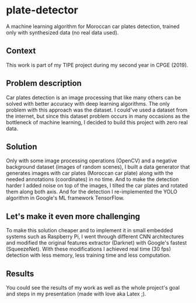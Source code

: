 # plate-detector
A machine learning algorithm for Moroccan car plates detection, trained only with synthesized data (no real data used).

## Context
This work is part of my TIPE project during my second year in CPGE (2019).

## Problem description
Car plates detection is an image processing that like many others can be solved with better accuracy with deep learning algorithms.
The only problem with this approach was the dataset. I could've used a dataset from the internet, but since this dataset problem occurs in many occasions as the bottleneck of machine learning, I decided to build this project with zero real data.

## Solution
Only with some image processing operations (OpenCV) and a negative background dataset (images of random scenes), I built a data generator that generates images with car plates (Moroccan car plate) along with the needed annotations (coordinates) in no time. And to make the detection harder I added noise on top of the images, I tilted the car plates and rotated them along both axis.
And for the detection I re-implemented the YOLO algorithm in Google's ML framework TensorFlow.

## Let's make it even more challenging
To make this solution cheaper and to implement it in small embedded systems such as Raspberry Pi, I went through different CNN architectures and modified the original features extractor (Darknet) with Google's fastest (SqueezeNet).
With these modifications I achieved real time (30 fps) detection with less memory, less training time and less computation.

## Results
You could see the results of my work as well as the whole project's goal and steps in my presentation (made with love aka Latex ;).
